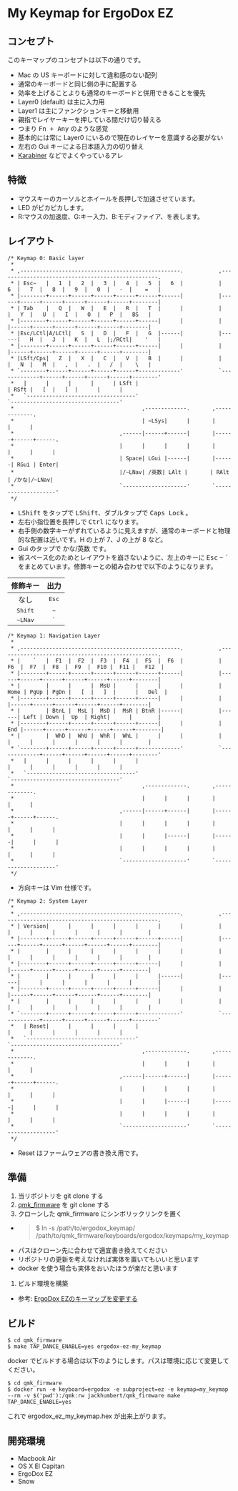 # My Keymap for ErgoDox EZ

## コンセプト

このキーマップのコンセプトは以下の通りです。

* Mac の US キーボードに対して違和感のない配列
 * 通常のキーボードと同じ側の手に配置する
 * 効率を上げることよりも通常のキーボードと併用できることを優先
* Layer0 (default) は主に入力用
* Layer1 は主にファンクションキーと移動用
* 親指でレイヤーキーを押している間だけ切り替える
 * つまり <kbd><kbd>Fn</kbd> + <kbd>Any</kbd></kbd> のような感覚
 * 基本的には常に Layer0 にいるので現在のレイヤーを意識する必要がない
* 左右の Gui キーによる日本語入力の切り替え
 * [Karabiner](https://pqrs.org/osx/karabiner/index.html.ja) などでよくやっているアレ


## 特徴

* マウスキーのカーソルとホイールを長押しで加速させています。
* LED がピカピカします。
 * R:マウスの加速度、G:キー入力、B:モディファイア、を表します。


## レイアウト

```
/* Keymap 0: Basic layer
 *
 * ,--------------------------------------------------.           ,--------------------------------------------------.
 * | Esc~   |   1  |   2  |   3  |   4  |   5  |   6  |           |   6  |   7  |   8  |   9  |   0  |   -  |    =   |
 * |--------+------+------+------+------+------+------|           |------+------+------+------+------+------+--------|
 * | Tab    |   Q  |   W  |   E  |   R  |   T  |      |           |      |   Y  |   U  |   I  |   O  |   P  |   BS   |
 * |--------+------+------+------+------+------|      |           |      |------+------+------+------+------+--------|
 * |Esc/LCtl|A/LCtl|   S  |   D  |   F  |   G  |------|           |------|   H  |   J  |   K  |   L  |;/RCtl|    '   |
 * |--------+------+------+------+------+------|      |           |      |------+------+------+------+------+--------|
 * |LSft/Cps|   Z  |   X  |   C  |   V  |   B  |      |           |      |   N  |   M  |   ,  |   .  |   /  |    \   |
 * `--------+------+------+------+------+-------------'           `-------------+------+------+------+------+--------'
 *   |      |      |      |      | LSft |                                       | RSft |   [  |   ]  |      |      |
 *   `----------------------------------'                                       `----------------------------------'
 *                                        ,-------------.       ,-------------.
 *                                        | ~LSys|      |       |      |      |
 *                                 ,------|------+------|       |------+------+------.
 *                                 |      |      |      |       |      |      |      |
 *                                 | Space| LGui |------|       |------| RGui | Enter|
 *                                 |/~LNav| /英数| LAlt |       | RAlt | /かな|/~LNav|
 *                                 `--------------------'       `--------------------'
 */
```

* <kbd>LShift</kbd> をタップで <kbd>LShift</kbd>、ダブルタップで <kbd>Caps Lock</kbd> 。
* 左右小指位置を長押しで <kbd>Ctrl</kbd> になります。
* 右手側の数字キーがずれているように見えますが、通常のキーボードと物理的な配置は近いです。H の上が 7、J の上が 8 など。
* Gui のタップで <kbd>かな</kbd>/</kbd>英数</kbd> です。
* 省スペース化のためとレイアウトを崩さないように、左上のキーに <kbd>Esc</kbd> <kbd>~</kbd> <kbd>\`</kbd> をまとめています。修飾キーとの組み合わせで以下のようになります。

| 修飾キー | 出力 |
| :-: | :-: |
| なし | <kbd>Esc</kbd> |
| <kbd>Shift</kbd> | <kbd>~</kbd> |
| <kbd>~LNav</kbd> | <kbd>`</kbd> |


```
/* Keymap 1: Navigation Layer
 *
 * ,--------------------------------------------------.           ,--------------------------------------------------.
 * |    `   |  F1  |  F2  |  F3  |  F4  |  F5  |  F6  |           |  F6  |  F7  |  F8  |  F9  |  F10 |  F11 |   F12  |
 * |--------+------+------+------+------+------+------|           |------+------+------+------+------+------+--------|
 * |        |      |      |  MsU |      |      |      |           | Home | PgUp | PgDn |   [  |   ]  |      |   Del  |
 * |--------+------+------+------+------+------|      |           |      |------+------+------+------+------+--------|
 * |        | BtnL |  MsL |  MsD |  MsR | BtnR |------|           |------| Left | Down |  Up  | Right|      |        |
 * |--------+------+------+------+------+------|      |           |  End |------+------+------+------+------+--------|
 * |        |  WhD |  WhU |  WhR |  WhL |      |      |           |      |      |      |      |      |      |        |
 * `--------+------+------+------+------+-------------'           `-------------+------+------+------+------+--------'
 *   |      |      |      |      |      |                                       |      |      |      |      |      |
 *   `----------------------------------'                                       `----------------------------------'
 *                                        ,-------------.       ,-------------.
 *                                        |      |      |       |      |      |
 *                                 ,------|------+------|       |------+------+------.
 *                                 |      |      |      |       |      |      |      |
 *                                 |      |      |------|       |------|      |      |
 *                                 |      |      |      |       |      |      |      |
 *                                 `--------------------'       `--------------------'
 */
```

* 方向キーは Vim 仕様です。


```
/* Keymap 2: System Layer
 *
 * ,--------------------------------------------------.           ,--------------------------------------------------.
 * | Version|      |      |      |      |      |      |           |      |      |      |      |      |      |        |
 * |--------+------+------+------+------+------+------|           |------+------+------+------+------+------+--------|
 * |        |      |      |      |      |      |      |           |      |      |      |      |      |      |        |
 * |--------+------+------+------+------+------|      |           |      |------+------+------+------+------+--------|
 * |        |      |      |      |      |      |------|           |------|      |      |      |      |      |        |
 * |--------+------+------+------+------+------|      |           |      |------+------+------+------+------+--------|
 * |        |      |      |      |      |      |      |           |      |      |      |      |      |      |        |
 * `--------+------+------+------+------+-------------'           `-------------+------+------+------+------+--------'
 *   | Reset|      |      |      |      |                                       |      |      |      |      |      |
 *   `----------------------------------'                                       `----------------------------------'
 *                                        ,-------------.       ,-------------.
 *                                        |      |      |       |      |      |
 *                                 ,------|------+------|       |------+------+------.
 *                                 |      |      |      |       |      |      |      |
 *                                 |      |      |------|       |------|      |      |
 *                                 |      |      |      |       |      |      |      |
 *                                 `--------------------'       `--------------------'
 */
```

* Reset はファームウェアの書き換え用です。


## 準備

1. 当リポジトリを git clone する
1. [qmk_firmware](https://github.com/qmk/qmk_firmware) を git clone する
1. クローンした qmk_firmware にシンボリックリンクを置く
 * >$ ln -s /path/to/ergodox_keymap/ /path/to/qmk_firmware/keyboards/ergodox/keymaps/my_keymap
 * パスはクローン先に合わせて適宜書き換えてください
 * リポジトリの更新を考えなければ実体を置いてもいいと思います
 * docker を使う場合も実体をおいたほうが楽だと思います
1. ビルド環境を構築
 * 参考: [ErgoDox EZのキーマップを変更する](http://qiita.com/ReSTARTR/items/f84f8f3c4c51c876cb2f)


## ビルド

```
$ cd qmk_firmware
$ make TAP_DANCE_ENABLE=yes ergodox-ez-my_keymap
```

docker でビルドする場合は以下のようにします。パスは環境に応じて変更してください。

```
$ cd qmk_firmware
$ docker run -e keyboard=ergodox -e subproject=ez -e keymap=my_keymap --rm -v $('pwd'):/qmk:rw jackhumbert/qmk_firmware make TAP_DANCE_ENABLE=yes
```

これで ergodox_ez_my_keymap.hex が出来上がります。


## 開発環境

* Macbook Air
 * OS X El Capitan
* ErgoDox EZ
 * Snow





